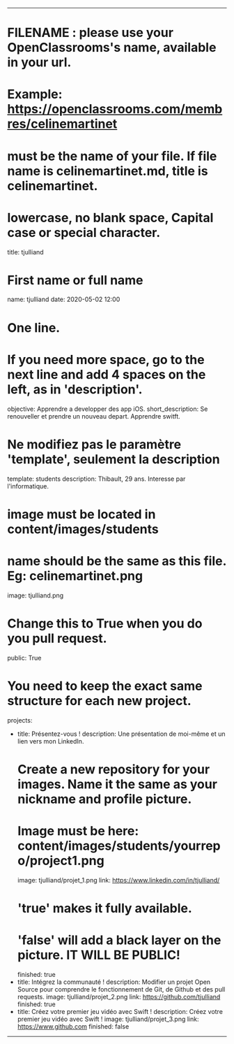 ---

# FILENAME : please use your OpenClassrooms's name, available in your url.
# Example: https://openclassrooms.com/membres/celinemartinet
# must be the name of your file. If file name is celinemartinet.md, title is celinemartinet.
# lowercase, no blank space, Capital case or special character.
title: tjulliand

# First name or full name
name: tjulliand
date: 2020-05-02 12:00

# One line.
# If you need more space, go to the next line and add 4 spaces on the left, as in 'description'.
objective: Apprendre a developper des app iOS.
short_description: Se renouveller et prendre un nouveau depart. Apprendre switft.

# Ne modifiez pas le paramètre 'template', seulement la description
template: students
description: Thibault, 29 ans. Interesse par l'informatique.
    
# image must be located in content/images/students
# name should be the same as this file. Eg: celinemartinet.png
image: tjulliand.png

# Change this to True when you do you pull request.
public: True

# You need to keep the exact same structure for each new project.
projects:
  - title: Présentez-vous !
    description: Une présentation de moi-même et un lien vers mon LinkedIn.
    # Create a new repository for your images. Name it the same as your nickname and profile picture.
    # Image must be here: content/images/students/yourrepo/project1.png
    image: tjulliand/projet_1.png
    link: https://www.linkedin.com/in/tjulliand/
    # 'true' makes it fully available.
    # 'false' will add a black layer on the picture. IT WILL BE PUBLIC!
    finished: true
  - title: Intégrez la communauté !
    description: Modifier un projet Open Source pour comprendre le fonctionnement de Git, de Github et des pull requests. 
    image: tjulliand/projet_2.png
    link: https://github.com/tjulliand
    finished: true
  - title: Créez votre premier jeu vidéo avec Swift !
    description: Créez votre premier jeu vidéo avec Swift !
    image: tjulliand/projet_3.png
    link: https://www.github.com
    finished: false
---